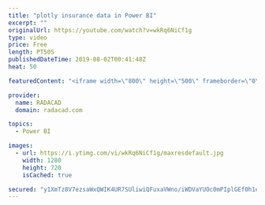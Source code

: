```yaml
---
title: "plotly insurance data in Power BI"
excerpt: ""
originalUrl: https://youtube.com/watch?v=wkRq6NiCf1g
type: video
price: Free
length: PT50S
publishedDateTime: 2019-08-02T00:41:48Z
heat: 50

featuredContent: "<iframe width=\"800\" height=\"500\" frameborder=\"0\" src=\"https://www.youtube.com/embed/wkRq6NiCf1g\" allow=\"accelerometer; autoplay; encrypted-media; gyroscope; picture-in-picture\" allowfullscreen></iframe>"

provider:
  name: RADACAD
  domain: radacad.com

topics:
  - Power BI

images:
  - url: https://i.ytimg.com/vi/wkRq6NiCf1g/maxresdefault.jpg
    width: 1280
    height: 720
    isCached: true

secured: "y1XmTz8V7ezsaWxQWIK4UR7SUliwiQFuxaVWno/iWDVaYUOc0mPIplGEf0h1eFW7gbLoCZIBHrChABxtOv2/naYXtMj/IT/eDz2Eb7VwCJtR4zarpSTpSG6x9j/Kp85bpIOSFQzSmIwwZ7D/V44exa5hWOYjvIeoyweXgyHEP95iIwIksGqCbDIxFpoqmhBvQIvY5YQPfQDP0Lwygl/QZoyqRWHCfWzIbCWdSM8z0yKMnGmq1Znd49vY6vZTOH64Yw6wXIODXOHLGLpzpcdtYb+c61Zg8KSla8jdJ6YkXvOME3OkPYEJuvGSFdo28wD2L6TS9DXGuvHawqNN7kwdLL1zvxA1nE1uuCbp5FTB3O85jj7gyQ6vXb1wbPQITFfgDqicfLtZrElfVYaMEdkd3tRPq4OMlwbSfVri0IHKAxk=;wiP7521/zo08Yq7OlEEBQQ=="
---
```


